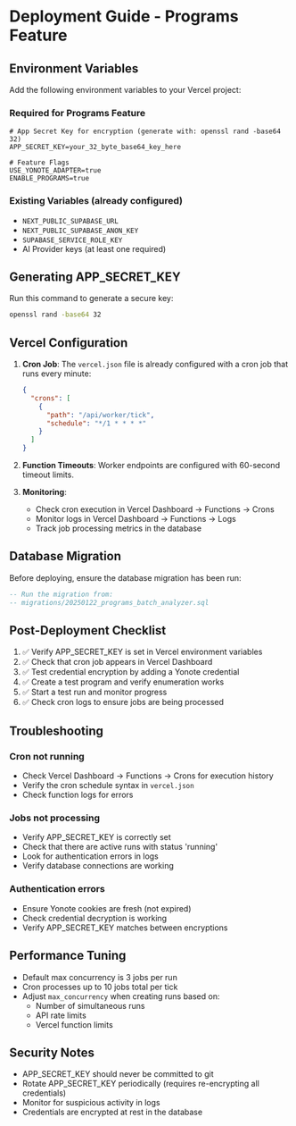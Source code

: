 # Deployment Guide - Programs Feature

## Environment Variables

Add the following environment variables to your Vercel project:

### Required for Programs Feature

```env
# App Secret Key for encryption (generate with: openssl rand -base64 32)
APP_SECRET_KEY=your_32_byte_base64_key_here

# Feature Flags
USE_YONOTE_ADAPTER=true
ENABLE_PROGRAMS=true
```

### Existing Variables (already configured)

- `NEXT_PUBLIC_SUPABASE_URL`
- `NEXT_PUBLIC_SUPABASE_ANON_KEY`
- `SUPABASE_SERVICE_ROLE_KEY`
- AI Provider keys (at least one required)

## Generating APP_SECRET_KEY

Run this command to generate a secure key:

```bash
openssl rand -base64 32
```

## Vercel Configuration

1. **Cron Job**: The `vercel.json` file is already configured with a cron job that runs every minute:
   ```json
   {
     "crons": [
       {
         "path": "/api/worker/tick",
         "schedule": "*/1 * * * *"
       }
     ]
   }
   ```

2. **Function Timeouts**: Worker endpoints are configured with 60-second timeout limits.

3. **Monitoring**: 
   - Check cron execution in Vercel Dashboard → Functions → Crons
   - Monitor logs in Vercel Dashboard → Functions → Logs
   - Track job processing metrics in the database

## Database Migration

Before deploying, ensure the database migration has been run:

```sql
-- Run the migration from:
-- migrations/20250122_programs_batch_analyzer.sql
```

## Post-Deployment Checklist

1. ✅ Verify APP_SECRET_KEY is set in Vercel environment variables
2. ✅ Check that cron job appears in Vercel Dashboard
3. ✅ Test credential encryption by adding a Yonote credential
4. ✅ Create a test program and verify enumeration works
5. ✅ Start a test run and monitor progress
6. ✅ Check cron logs to ensure jobs are being processed

## Troubleshooting

### Cron not running
- Check Vercel Dashboard → Functions → Crons for execution history
- Verify the cron schedule syntax in `vercel.json`
- Check function logs for errors

### Jobs not processing
- Verify APP_SECRET_KEY is correctly set
- Check that there are active runs with status 'running'
- Look for authentication errors in logs
- Verify database connections are working

### Authentication errors
- Ensure Yonote cookies are fresh (not expired)
- Check credential decryption is working
- Verify APP_SECRET_KEY matches between encryptions

## Performance Tuning

- Default max concurrency is 3 jobs per run
- Cron processes up to 10 jobs total per tick
- Adjust `max_concurrency` when creating runs based on:
  - Number of simultaneous runs
  - API rate limits
  - Vercel function limits

## Security Notes

- APP_SECRET_KEY should never be committed to git
- Rotate APP_SECRET_KEY periodically (requires re-encrypting all credentials)
- Monitor for suspicious activity in logs
- Credentials are encrypted at rest in the database